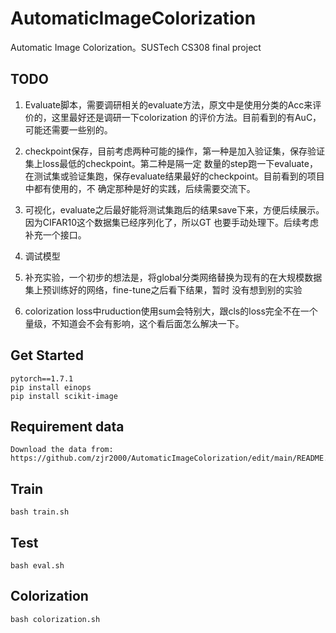 # AutomaticImageColorization
 Automatic Image Colorization。SUSTech CS308 final project

 ## TODO
 1. Evaluate脚本，需要调研相关的evaluate方法，原文中是使用分类的Acc来评价的，这里最好还是调研一下colorization
 的评价方法。目前看到的有AuC，可能还需要一些别的。

 2. checkpoint保存，目前考虑两种可能的操作，第一种是加入验证集，保存验证集上loss最低的checkpoint。第二种是隔一定
 数量的step跑一下evaluate，在测试集或验证集跑，保存evaluate结果最好的checkpoint。目前看到的项目中都有使用的，不
 确定那种是好的实践，后续需要交流下。

 3. 可视化，evaluate之后最好能将测试集跑后的结果save下来，方便后续展示。因为CIFAR10这个数据集已经序列化了，所以GT
 也要手动处理下。后续考虑补充一个接口。

 4. 调试模型

 5. 补充实验，一个初步的想法是，将global分类网络替换为现有的在大规模数据集上预训练好的网络，fine-tune之后看下结果，暂时
 没有想到别的实验

 6. colorization loss中ruduction使用sum会特别大，跟cls的loss完全不在一个量级，不知道会不会有影响，这个看后面怎么解决一下。
 
 ## Get Started
 ```
 pytorch==1.7.1
 pip install einops
 pip install scikit-image
 ```
## Requirement data
 ```
Download the data from: https://github.com/zjr2000/AutomaticImageColorization/edit/main/README.md
 ```
 
## Train
 ```
bash train.sh
 ```
 
## Test
 ```
bash eval.sh
 ```
## Colorization
 ```
bash colorization.sh
 ```
